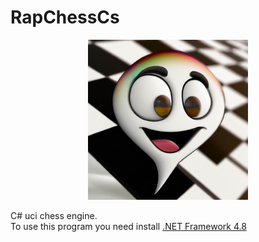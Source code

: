 # RapChessCs

<p align="center">
<img src="https://github.com/Thibor/RapChessCs/blob/master/Resources/RapChessCs.png" />
</p>

C# uci chess engine.<br/>
To use this program you need install  <a href="https://dotnet.microsoft.com/download/dotnet-framework/net48">.NET Framework 4.8</a>
